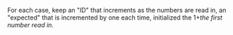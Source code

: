 For each case, keep an "ID" that increments as the numbers are read in, an "expected" that is incremented by one each time, initialized the 1+*the first number read in*.

